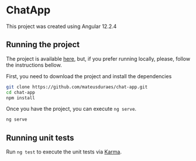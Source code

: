 # ChatApp

This project was created using Angular 12.2.4

## Running the project

The project is available [here](https://stupefied-johnson-329a7c.netlify.app/), but, if you prefer running locally, please, follow the instructions bellow.

First, you need to download the project and install the dependencies

```bash
git clone https://github.com/mateusduraes/chat-app.git
cd chat-app
npm install
```

Once you have the project, you can execute `ng serve`.

```bash
ng serve
```

## Running unit tests

Run `ng test` to execute the unit tests via [Karma](https://karma-runner.github.io).
